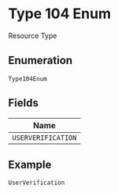 
# Type 104 Enum

Resource Type

## Enumeration

`Type104Enum`

## Fields

| Name |
|  --- |
| `USERVERIFICATION` |

## Example

```
UserVerification
```

